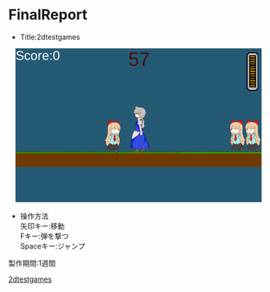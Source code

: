 # FinalReport
- Title:2dtestgames

![スクリーンショット](https://github.com/nitrx/2dtestgames/blob/gh-pages/sss.png?raw=true "サンプル")

- 操作方法  
矢印キー:移動  
Fキー:弾を撃つ  
Spaceキー:ジャンプ  
  
製作期間:1週間  

[2dtestgames](https://nitrx.github.io/FinalReport/)

